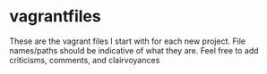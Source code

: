 # vagrantfiles
These are the vagrant files I start with for each new project.  File names/paths should be indicative of what they are.  Feel free to add criticisms, comments, and clairvoyances
